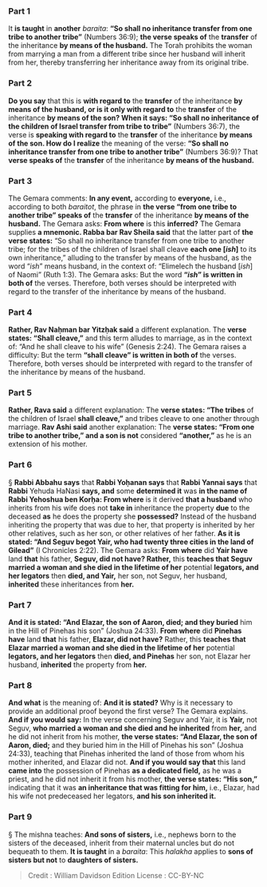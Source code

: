 
### Part 1
It <b>is taught</b> in <b>another</b> <i>baraita</i>: <b>“So shall no inheritance transfer from one tribe to another tribe”</b> (Numbers 36:9); <b>the verse speaks of</b> the <b>transfer</b> of the inheritance <b>by means of the husband.</b> The Torah prohibits the woman from marrying a man from a different tribe since her husband will inherit from her, thereby transferring her inheritance away from its original tribe.

### Part 2
<b>Do you say</b> that this is <b>with regard to</b> the <b>transfer</b> of the inheritance <b>by means of the husband, or is it only with regard to</b> the <b>transfer</b> of the inheritance <b>by means of the son? When it says: “So shall no inheritance of the children of Israel transfer from tribe to tribe”</b> (Numbers 36:7), the verse is <b>speaking with regard to</b> the <b>transfer</b> of the inheritance <b>by means of the son. How do I realize</b> the meaning of the verse: <b>“So shall no inheritance transfer from one tribe to another tribe”</b> (Numbers 36:9)? That <b>verse speaks of</b> the <b>transfer</b> of the inheritance <b>by means of the husband.</b>

### Part 3
The Gemara comments: <b>In any event,</b> according to <b>everyone,</b> i.e., according to both <i>baraitot</i>, the phrase in <b>the verse “from one tribe to another tribe” speaks of</b> the <b>transfer</b> of the inheritance <b>by means of the husband.</b> The Gemara asks: <b>From where</b> is this <b>inferred?</b> The Gemara supplies <b>a mnemonic. Rabba bar Rav Sheila said</b> that the latter part of <b>the verse states:</b> “So shall no inheritance transfer from one tribe to another tribe; for the tribes of the children of Israel shall cleave <b>each one [<i>ish</i>]</b> to its own inheritance,” alluding to the transfer by means of the husband, as the word “<i>ish</i>” means husband, in the context of: “Elimelech the husband [<i>ish</i>] of Naomi” (Ruth 1:3). The Gemara asks: But the word <b>“<i>ish</i>” is written in both of</b> the verses. Therefore, both verses should be interpreted with regard to the transfer of the inheritance by means of the husband.

### Part 4
<b>Rather, Rav Naḥman bar Yitzḥak said</b> a different explanation. The <b>verse states: “Shall cleave,”</b> and this term alludes to marriage, as in the context of: “And he shall cleave to his wife” (Genesis 2:24). The Gemara raises a difficulty: But the term <b>“shall cleave” is written in both of</b> the verses. Therefore, both verses should be interpreted with regard to the transfer of the inheritance by means of the husband.

### Part 5
<b>Rather, Rava said</b> a different explanation: The <b>verse states: “The tribes</b> of the children of Israel <b>shall cleave,”</b> and tribes cleave to one another through marriage. <b>Rav Ashi said</b> another explanation: The <b>verse states: “From one tribe to another tribe,” and a son is not</b> considered <b>“another,”</b> as he is an extension of his mother.

### Part 6
§ <b>Rabbi Abbahu says</b> that <b>Rabbi Yoḥanan says</b> that <b>Rabbi Yannai says</b> that <b>Rabbi</b> Yehuda HaNasi <b>says, and</b> some <b>determined it</b> was <b>in the name of Rabbi Yehoshua ben Korḥa: From where</b> is it derived <b>that a husband</b> who inherits from his wife does not <b>take in</b> inheritance the property <b>due</b> to the deceased <b>as</b> he does the property she <b>possessed?</b> Instead of the husband inheriting the property that was due to her, that property is inherited by her other relatives, such as her son, or other relatives of her father. <b>As it is stated: “And Seguv begot Yair, who had twenty three cities in the land of Gilead”</b> (I Chronicles 2:22). The Gemara asks: <b>From where</b> did <b>Yair have</b> land <b>that</b> his father, <b>Seguv, did not have? Rather,</b> this <b>teaches that Seguv married a woman and she died in the lifetime of her</b> potential <b>legators, and her legators</b> then <b>died, and Yair,</b> her son, not Seguv, her husband, <b>inherited</b> these inheritances from <b>her.</b>

### Part 7
<b>And it is stated: “And Elazar, the son of Aaron, died; and they buried</b> him in the Hill of Pinehas his son” (Joshua 24:33). <b>From where</b> did <b>Pinehas have</b> land <b>that</b> his father, <b>Elazar, did not have?</b> Rather, this <b>teaches that Elazar married a woman and she died in the lifetime of her</b> potential <b>legators, and her legators</b> then <b>died, and Pinehas</b> her son, not Elazar her husband, <b>inherited</b> the property from <b>her.</b>

### Part 8
<b>And what</b> is the meaning of: <b>And it is stated?</b> Why is it necessary to provide an additional proof beyond the first verse? The Gemara explains. <b>And if you would say:</b> In the verse concerning Seguv and Yair, it is <b>Yair,</b> not Seguv, <b>who married a woman and she died and he inherited</b> from <b>her,</b> and he did not inherit from his mother, <b>the verse states: “And Elazar, the son of Aaron, died;</b> and they buried him in the Hill of Pinehas his son” (Joshua 24:33), teaching that Pinehas inherited the land of those from whom his mother inherited, and Elazar did not. <b>And if you would say that</b> this land <b>came into</b> the possession of Pinehas <b>as a dedicated field,</b> as he was a priest, and he did not inherit it from his mother, <b>the verse states: “His son,”</b> indicating that it was <b>an inheritance that was fitting for him,</b> i.e., Elazar, had his wife not predeceased her legators, <b>and his son inherited it.</b>

### Part 9
§ The mishna teaches: <b>And sons of sisters,</b> i.e., nephews born to the sisters of the deceased, inherit from their maternal uncles but do not bequeath to them. <b>It is taught</b> in a <i>baraita</i>: This <i>halakha</i> applies to <b>sons of sisters but not</b> to <b>daughters of sisters.</b>

>Credit : William Davidson Edition
>License : CC-BY-NC